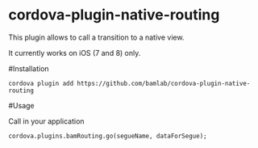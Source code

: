 # cordova-plugin-native-routing

This plugin allows to call a transition to a native view.

It currently works on iOS (7 and 8) only.

#Installation

```
cordova plugin add https://github.com/bamlab/cordova-plugin-native-routing
```

#Usage

Call in your application

```
cordova.plugins.bamRouting.go(segueName, dataForSegue);
```
